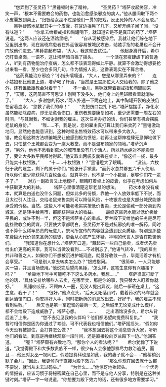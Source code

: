　　“您弄到了圣灵药？”黑锤顿时来了精神。
　　“圣灵药？”塔萨收起笑容，冷笑一声，“根本不需要教会的药物，也能治愈感染邪疫的病人。”他从腰间取下两个小皮囊放到桌上，“归咎给女巫不过是他们一贯的把戏，反正死掉的人不会反驳。”
　　黑锤疑惑地拿起其中一个皮囊，在耳边摇晃了几下，又解开绳子闻了闻，“没有味道？”
　　“你拿去给银戒指和陶罐喝下，就知道它是不是真正的药了，”塔萨说道，“这两人应该还在酒馆里吧。”
　　“自从现被感染后，我就让他们躲在地下室里别出来，现在黑斑病患者在外面很容易被城民攻击，骷髅手指的老巢也不会开门放他们进去。”黑锤拿起布袋，“大人，我这就去试试。”
　　他起身离开后，希尔仍盯着桌面，一语不，这让塔萨暗自摇了摇头。
　　一个活在邪疫肆虐下的普通人，听到有药物能治疗疫病，怎么都不该表现得如此平静。就算不会激动得想要抢过来看一看，至少也会多问几句。作为情报人员，这番表现实在不算合格。
　　“这药真能治疗邪疫？”小指头嚷嚷道，“大人，您是从哪里弄来的？”
　　连小姑娘都比他更上道，塔萨喝了杯酒，“当然是王宫那位大人交给我的，除了他之外，还有谁敢跟教会对着干？”
　　不一会儿，黑锤就带着银戒指和陶罐回来了，“天哪，这药简直不可思议！刚喝下没多久，他们身上的黑斑眼看着就消失了。”
　　“大人，多谢您的药水，”两人扑通一下跪在地上，其中陶罐开裂的皮肤仍在留着血水，“您救了我们的命！”
　　“先把伤口包扎下吧，”塔萨摆摆手，净化水虽然能祛除疫病，却无法愈合伤口，重伤者想要康复如初，至少还需要一周左右的时间，“与其谢我，不如谢谢我的雇主。这次任务办好的话，你们甚至有机会摆脱老鼠的身份。”
　　“陛……不，我是说，您的雇主真打算让我们来卖药？”黑锤激动地问。显然他也能意识到，这种时候出售特效药水可以带来多大收入。
　　“没错，教会用这种方法哄骗城民让他感到极为愤怒，若再让这帮神棍肆无忌惮地做下去，只怕整个王城都会变为一座大教堂，而不是温布顿家的领地。”塔萨沉声道，“另外，他也不愿看到偌大的城市里没有几个活人，所以药水绝对不能卖贵了，要让大多数平民都付得起。”他又取出两袋皮囊丢在桌上，“像这样一袋，最多只能卖十枚银狼。”
　　“十……十枚银狼！？”黑锤瞪大了眼睛。
　　“没错，六枚归于我的雇主，剩下的属于你们，”他张开手掌道，“而药水总共够五六千人使用，所以你们至少能获得几百枚金龙，就算平分，也不是一个小数目，足够你们花一辈子了。”
　　对方一副欲言又止地模样，眼睛盯着桌上的皮囊，似乎在考虑如何从中获取更大的利益。
　　塔萨心里很清楚这帮老鼠的想法。
　　药水本身没有成本，就算是白送也没什么问题，但如此多的份额，靠他一个人放效率低下不说，而且太过引人注目。交给老鼠来售卖则可以降低风险，十枚银龙也是大部分城民能够承受的价格。当然，这些人不可能老老实实按低价售卖，无论是偷藏一部分卖到内城区，还是转手给黑市，都能获得巨大的收益。
　　最终这些药水能以低价卖给平民的，或许不到一半，但这不是塔萨关心的重点。罗兰殿下交给他的任务是尽可能挫败教会的阴谋，只要使大家都明白，圣灵药并不是对抗邪疫的唯一解药，同时也不算什么稀罕昂贵的玩意儿，祭司所宣传的内容就会遭到民众质疑，特别是那些花费巨大代价领来圣药的信徒，更会从心底产生怀疑，神明的代言人是否在欺骗他们。
　　“我知道你在想什么，”塔萨开口道，“藏起来一些自己偷卖，或者优先卖给出价更高的买家，我可以当做没看到……不过别忘了，”他语气转冷，“我的雇主并非和善之人，如果你们不想被沉进护城河底，就最好收敛一点，毕竟活着才有机会享受。”
　　“可是别人拿去转卖怎么办？”银戒指问。
　　“很简单，一人只能够买一袋，并且当场使用。”他说完后望向黑锤，“怎么样，这笔生意你有兴趣接下吗？”
　　“单靠地下号手可能吃不下这么多药水，我想……”
　　塔萨径直打断了他的话，“具体安排给哪些人去卖，在哪里卖，那是你的事，我只替大人盯着你就好。”
　　黑锤咬咬牙，环顾四人一圈，见没人提出异议，随后一拳砸在桌上，“这生意，我干了！”
　　“很好，”他点点头，“后天太阳落山时，载着药水的马车就会到达酒馆门口，你安排好人手，同时把新药的消息放出去。好好干，我的雇主不想看到失败。”
　　后天也是第一军逗留的最后一天，之后城里无论变成什么模样，都不会给殿下造成威胁了，塔萨心想。
　　……
　　走出酒馆没多久，希尔从背后追了上来。
　　“您不去见见我的伙伴吗？他们都渴望向提费科复仇。”
　　“我暂时相信你是因为你通过了考验，可不代表我也相信他们。”塔萨摇摇头，“假如你今天没有被抓住，会打算怎么做？”
　　“我本想回去将这个消息告诉大家，听听他们的看法，到底是再继续观察一段时间，还是直接投向罗兰殿下一边。”他回答道。
　　“喔？”塔萨颇有兴致地问，“那你个人的看法呢？”
　　希尔犹豫了下说道，“我觉得殿下和大多数贵族不一样，很少有人会像他那样尽力救治逃民，而且……他还对女巫一视同仁，假若提费科也是如此，我的妻子就不会……”他稍稍沉默了会儿，“因此，我更倾向于直接为殿下效力。”
　　“那么你现在回去就什么都不要说，就当从未去过码头。”
　　“为什么……”他惊讶地抬起头。
　　“一个优秀的情报者，应该习惯于将秘密藏在自己心里，而不是与他人分享，特别是在这种关键时刻。”塔萨一字一句说道，“你想要为殿下效力的话，还有很多地方需要学习。”